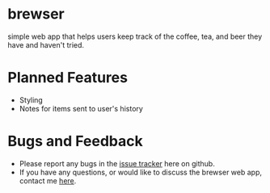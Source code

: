 # brewser
simple web app that helps users keep track of the coffee, tea, and beer they have and haven't tried.

# Planned Features
- Styling
- Notes for items sent to user's history

# Bugs and Feedback
- Please report any bugs in the [issue tracker](https://github.com/dezrogers/brewser/issues) here on github.
- If you have any questions, or would like to discuss the brewser web app, contact me [here](https://dezrogers.github.io/Portfolio/).